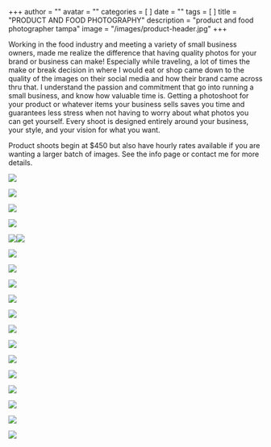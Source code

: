 +++
author = ""
avatar = ""
categories = [ ]
date = ""
tags = [ ]
title = "PRODUCT AND FOOD PHOTOGRAPHY"
description = "product and food photographer tampa"
image = "/images/product-header.jpg"
+++

Working in the food industry and meeting a variety of small business owners, made me realize the difference that having quality photos for your brand or business can make!   Especially while traveling, a lot of times the make or break decision in where I would eat or shop came down to the quality of the images on their social media and how their brand came across thru that. I understand the passion and commitment that go into running a small business, and know how valuable time is.  Getting a photoshoot for your product or whatever items your business sells saves you time and guarantees less stress when not having to worry about what photos you can get yourself.   Every shoot is designed entirely around your business, your style, and your vision for what you want.

Product shoots begin at $450 but also have hourly rates available if you are wanting a larger batch of images. See the info page or contact me for more details.

![](/images/cake-bakery-branding-photos-tampa2.jpg)

![](/images/lemon-tarts-bakery-tampa-branding.jpg)

![](/images/lemon-tarts-bakery-tampa-branding2.jpg)

![](/images/product-photographer-florida-fort-myers.jpg)

![](/images/tampa-branding-photographer-product-food-photography.jpg)![](/images/tampa-st-petersburg-branding-food-prodct-photography.jpg)

![](/images/fort-myers-branding-marketing-photographer-brand.jpg)

![](/images/business-photographer-branding-photography.jpg)

![](/images/small-business-branding-photography-fort-myers-naples-photographer.jpg)

![](/images/food-photographer-fort-myers-cape-coral-florida.jpg)

![](/images/macaraons-european-french-branding-tampa.jpg)

![](/images/copper-ashtray-branding-product-photos.jpg)

![](/images/copper-ashtray-branding-product-photos-tampa.jpg)

![](/images/cake-branding-restaurant-bakery-branding-tampa.jpg)

![](/images/ice-cream-restaurant-branding-photos-tampa.jpg)

![](/images/chocolate-cookie-bakery-branding-tampa.jpg)

![](/images/product-branding-influencer-photography.jpg)

![](/images/wrap-lunch-branding-restaurant-tampa.jpg)

![](/images/drinks-lemonade-restaurant-branding-tampa.jpg)
